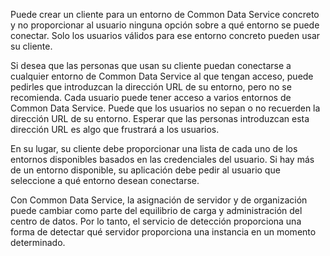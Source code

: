 Puede crear un cliente para un entorno de Common Data Service concreto y no proporcionar al usuario ninguna opción sobre a qué entorno se puede conectar. Solo los usuarios válidos para ese entorno concreto pueden usar su cliente.

Si desea que las personas que usan su cliente puedan conectarse a cualquier entorno de Common Data Service al que tengan acceso, puede pedirles que introduzcan la dirección URL de su entorno, pero no se recomienda. Cada usuario puede tener acceso a varios entornos de Common Data Service. Puede que los usuarios no sepan o no recuerden la dirección URL de su entorno. Esperar que las personas introduzcan esta dirección URL es algo que frustrará a los usuarios. 

En su lugar, su cliente debe proporcionar una lista de cada uno de los entornos disponibles basados en las credenciales del usuario. Si hay más de un entorno disponible, su aplicación debe pedir al usuario que seleccione a qué entorno desean conectarse.

Con Common Data Service, la asignación de servidor y de organización puede cambiar como parte del equilibrio de carga y administración del centro de datos. Por lo tanto, el servicio de detección proporciona una forma de detectar qué servidor proporciona una instancia en un momento determinado.